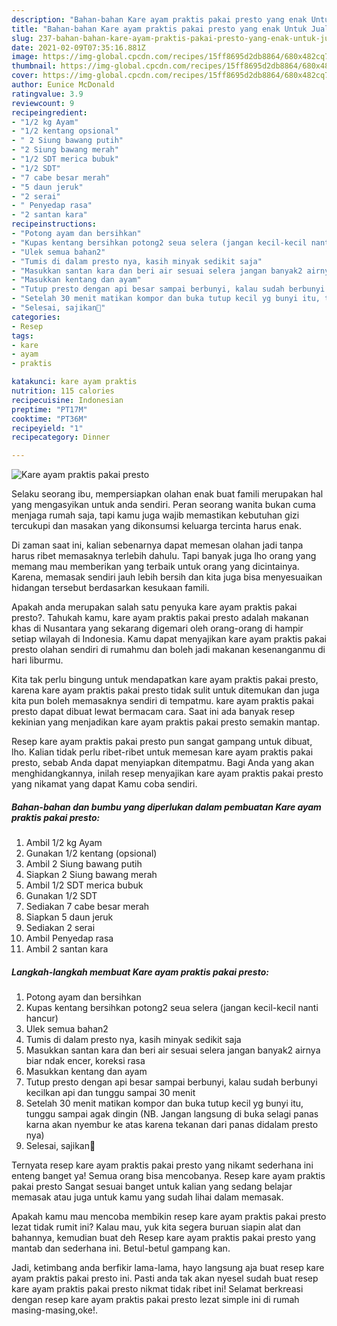 ```yaml
---
description: "Bahan-bahan Kare ayam praktis pakai presto yang enak Untuk Jualan"
title: "Bahan-bahan Kare ayam praktis pakai presto yang enak Untuk Jualan"
slug: 237-bahan-bahan-kare-ayam-praktis-pakai-presto-yang-enak-untuk-jualan
date: 2021-02-09T07:35:16.881Z
image: https://img-global.cpcdn.com/recipes/15ff8695d2db8864/680x482cq70/kare-ayam-praktis-pakai-presto-foto-resep-utama.jpg
thumbnail: https://img-global.cpcdn.com/recipes/15ff8695d2db8864/680x482cq70/kare-ayam-praktis-pakai-presto-foto-resep-utama.jpg
cover: https://img-global.cpcdn.com/recipes/15ff8695d2db8864/680x482cq70/kare-ayam-praktis-pakai-presto-foto-resep-utama.jpg
author: Eunice McDonald
ratingvalue: 3.9
reviewcount: 9
recipeingredient:
- "1/2 kg Ayam"
- "1/2 kentang opsional"
- " 2 Siung bawang putih"
- "2 Siung bawang merah"
- "1/2 SDT merica bubuk"
- "1/2 SDT"
- "7 cabe besar merah"
- "5 daun jeruk"
- "2 serai"
- " Penyedap rasa"
- "2 santan kara"
recipeinstructions:
- "Potong ayam dan bersihkan"
- "Kupas kentang bersihkan potong2 seua selera (jangan kecil-kecil nanti hancur)"
- "Ulek semua bahan2"
- "Tumis di dalam presto nya, kasih minyak sedikit saja"
- "Masukkan santan kara dan beri air sesuai selera jangan banyak2 airnya biar ndak encer, koreksi rasa"
- "Masukkan kentang dan ayam"
- "Tutup presto dengan api besar sampai berbunyi, kalau sudah berbunyi kecilkan api dan tunggu sampai 30 menit"
- "Setelah 30 menit matikan kompor dan buka tutup kecil yg bunyi itu, tunggu sampai agak dingin (NB. Jangan langsung di buka selagi panas karna akan nyembur ke atas karena tekanan dari panas didalam presto nya)"
- "Selesai, sajikan🥰"
categories:
- Resep
tags:
- kare
- ayam
- praktis

katakunci: kare ayam praktis 
nutrition: 115 calories
recipecuisine: Indonesian
preptime: "PT17M"
cooktime: "PT36M"
recipeyield: "1"
recipecategory: Dinner

---
```



![Kare ayam praktis pakai presto](https://img-global.cpcdn.com/recipes/15ff8695d2db8864/680x482cq70/kare-ayam-praktis-pakai-presto-foto-resep-utama.jpg)

Selaku seorang ibu, mempersiapkan olahan enak buat famili merupakan hal yang mengasyikan untuk anda sendiri. Peran seorang  wanita bukan cuma menjaga rumah saja, tapi kamu juga wajib memastikan kebutuhan gizi tercukupi dan masakan yang dikonsumsi keluarga tercinta harus enak.

Di zaman  saat ini, kalian sebenarnya dapat memesan olahan jadi tanpa harus ribet memasaknya terlebih dahulu. Tapi banyak juga lho orang yang memang mau memberikan yang terbaik untuk orang yang dicintainya. Karena, memasak sendiri jauh lebih bersih dan kita juga bisa menyesuaikan hidangan tersebut berdasarkan kesukaan famili. 



Apakah anda merupakan salah satu penyuka kare ayam praktis pakai presto?. Tahukah kamu, kare ayam praktis pakai presto adalah makanan khas di Nusantara yang sekarang digemari oleh orang-orang di hampir setiap wilayah di Indonesia. Kamu dapat menyajikan kare ayam praktis pakai presto olahan sendiri di rumahmu dan boleh jadi makanan kesenanganmu di hari liburmu.

Kita tak perlu bingung untuk mendapatkan kare ayam praktis pakai presto, karena kare ayam praktis pakai presto tidak sulit untuk ditemukan dan juga kita pun boleh memasaknya sendiri di tempatmu. kare ayam praktis pakai presto dapat dibuat lewat bermacam cara. Saat ini ada banyak resep kekinian yang menjadikan kare ayam praktis pakai presto semakin mantap.

Resep kare ayam praktis pakai presto pun sangat gampang untuk dibuat, lho. Kalian tidak perlu ribet-ribet untuk memesan kare ayam praktis pakai presto, sebab Anda dapat menyiapkan ditempatmu. Bagi Anda yang akan menghidangkannya, inilah resep menyajikan kare ayam praktis pakai presto yang nikamat yang dapat Kamu coba sendiri.

<!--inarticleads1-->

##### Bahan-bahan dan bumbu yang diperlukan dalam pembuatan Kare ayam praktis pakai presto:

1. Ambil 1/2 kg Ayam
1. Gunakan 1/2 kentang (opsional)
1. Ambil  2 Siung bawang putih
1. Siapkan 2 Siung bawang merah
1. Ambil 1/2 SDT merica bubuk
1. Gunakan 1/2 SDT
1. Sediakan 7 cabe besar merah
1. Siapkan 5 daun jeruk
1. Sediakan 2 serai
1. Ambil  Penyedap rasa
1. Ambil 2 santan kara




<!--inarticleads2-->

##### Langkah-langkah membuat Kare ayam praktis pakai presto:

1. Potong ayam dan bersihkan
1. Kupas kentang bersihkan potong2 seua selera (jangan kecil-kecil nanti hancur)
1. Ulek semua bahan2
1. Tumis di dalam presto nya, kasih minyak sedikit saja
1. Masukkan santan kara dan beri air sesuai selera jangan banyak2 airnya biar ndak encer, koreksi rasa
1. Masukkan kentang dan ayam
1. Tutup presto dengan api besar sampai berbunyi, kalau sudah berbunyi kecilkan api dan tunggu sampai 30 menit
1. Setelah 30 menit matikan kompor dan buka tutup kecil yg bunyi itu, tunggu sampai agak dingin (NB. Jangan langsung di buka selagi panas karna akan nyembur ke atas karena tekanan dari panas didalam presto nya)
1. Selesai, sajikan🥰




Ternyata resep kare ayam praktis pakai presto yang nikamt sederhana ini enteng banget ya! Semua orang bisa mencobanya. Resep kare ayam praktis pakai presto Sangat sesuai banget untuk kalian yang sedang belajar memasak atau juga untuk kamu yang sudah lihai dalam memasak.

Apakah kamu mau mencoba membikin resep kare ayam praktis pakai presto lezat tidak rumit ini? Kalau mau, yuk kita segera buruan siapin alat dan bahannya, kemudian buat deh Resep kare ayam praktis pakai presto yang mantab dan sederhana ini. Betul-betul gampang kan. 

Jadi, ketimbang anda berfikir lama-lama, hayo langsung aja buat resep kare ayam praktis pakai presto ini. Pasti anda tak akan nyesel sudah buat resep kare ayam praktis pakai presto nikmat tidak ribet ini! Selamat berkreasi dengan resep kare ayam praktis pakai presto lezat simple ini di rumah masing-masing,oke!.

